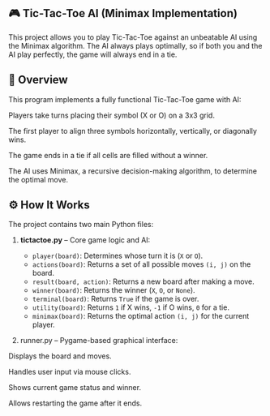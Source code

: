 ## 🎮 Tic-Tac-Toe AI (Minimax Implementation)

This project allows you to play Tic-Tac-Toe against an unbeatable AI using the Minimax algorithm.
The AI always plays optimally, so if both you and the AI play perfectly, the game will always end in a tie.

##  📖 Overview

This program implements a fully functional Tic-Tac-Toe game with AI:

Players take turns placing their symbol (X or O) on a 3x3 grid.

The first player to align three symbols horizontally, vertically, or diagonally wins.

The game ends in a tie if all cells are filled without a winner.

The AI uses Minimax, a recursive decision-making algorithm, to determine the optimal move.

## ⚙️ How It Works

The project contains two main Python files:

1. **tictactoe.py** – Core game logic and AI:

    - `player(board)`: Determines whose turn it is (`X` or `O`).  
    - `actions(board)`: Returns a set of all possible moves `(i, j)` on the board.  
    - `result(board, action)`: Returns a new board after making a move.  
    - `winner(board)`: Returns the winner (`X`, `O`, or `None`).  
    - `terminal(board)`: Returns `True` if the game is over.  
    - `utility(board)`: Returns `1` if X wins, `-1` if O wins, `0` for a tie.  
    - `minimax(board)`: Returns the optimal action `(i, j)` for the current player.


2. runner.py – Pygame-based graphical interface:

Displays the board and moves.

Handles user input via mouse clicks.

Shows current game status and winner.

Allows restarting the game after it ends.
